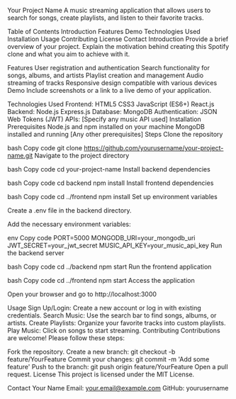 Your Project Name
A music streaming application that allows users to search for songs, create playlists, and listen to their favorite tracks.

Table of Contents
Introduction
Features
Demo
Technologies Used
Installation
Usage
Contributing
License
Contact
Introduction
Provide a brief overview of your project. Explain the motivation behind creating this Spotify clone and what you aim to achieve with it.

Features
User registration and authentication
Search functionality for songs, albums, and artists
Playlist creation and management
Audio streaming of tracks
Responsive design compatible with various devices
Demo
Include screenshots or a link to a live demo of your application.

Technologies Used
Frontend:
HTML5
CSS3
JavaScript (ES6+)
React.js
Backend:
Node.js
Express.js
Database:
MongoDB
Authentication:
JSON Web Tokens (JWT)
APIs:
[Specify any music API used]
Installation
Prerequisites
Node.js and npm installed on your machine
MongoDB installed and running
[Any other prerequisites]
Steps
Clone the repository

bash
Copy code
git clone https://github.com/yourusername/your-project-name.git
Navigate to the project directory

bash
Copy code
cd your-project-name
Install backend dependencies

bash
Copy code
cd backend
npm install
Install frontend dependencies

bash
Copy code
cd ../frontend
npm install
Set up environment variables

Create a .env file in the backend directory.

Add the necessary environment variables:

env
Copy code
PORT=5000
MONGODB_URI=your_mongodb_uri
JWT_SECRET=your_jwt_secret
MUSIC_API_KEY=your_music_api_key
Run the backend server

bash
Copy code
cd ../backend
npm start
Run the frontend application

bash
Copy code
cd ../frontend
npm start
Access the application

Open your browser and go to http://localhost:3000

Usage
Sign Up/Login: Create a new account or log in with existing credentials.
Search Music: Use the search bar to find songs, albums, or artists.
Create Playlists: Organize your favorite tracks into custom playlists.
Play Music: Click on songs to start streaming.
Contributing
Contributions are welcome! Please follow these steps:

Fork the repository.
Create a new branch: git checkout -b feature/YourFeature
Commit your changes: git commit -m 'Add some feature'
Push to the branch: git push origin feature/YourFeature
Open a pull request.
License
This project is licensed under the MIT License.

Contact
Your Name
Email: your.email@example.com
GitHub: yourusername
